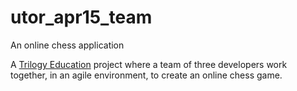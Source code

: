 # utor_apr15_team
An online chess application

A [Trilogy Education](https://www.trilogyed.com/) project where a team of three developers work together, in an agile environment, to create an online chess game.
